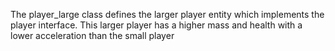 The player_large class defines the larger player entity which implements the player interface. This larger player has a higher mass and health with a lower acceleration than the small player

